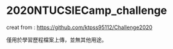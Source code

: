 # 2020NTUCSIECamp_challenge
creat from : https://github.com/ktpss95112/Challenge2020 

僅用於學習歷程檔案上傳，並無其他用途。
